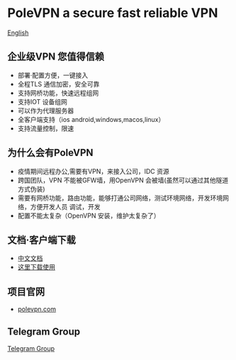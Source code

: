 # PoleVPN a secure fast reliable VPN

[English](https://github.com/polevpn/polevpn_server/blob/main/README-EN.md)

## 企业级VPN 您值得信赖
* 部署·配置方便，一键接入
* 全程TLS 通信加密，安全可靠
* 支持网桥功能，快速远程组网
* 支持IOT 设备组网
* 可以作为代理服务器
* 全客户端支持（ios android,windows,macos,linux）
* 支持流量控制，限速

## 为什么会有PoleVPN
* 疫情期间远程办公,需要有VPN，来接入公司，IDC 资源
* 跨国团队，VPN 不能被GFW墙，用OpenVPN 会被墙(虽然可以通过其他隧道方式伪装)
* 需要有网桥功能，路由功能，能够打通公司网络，测试环境网络，开发环境网络，方便开发人员 调试，开发
* 配置不能太复杂（OpenVPN 安装，维护太复杂了）

## 文档·客户端下载
* [中文文档](https://www.polevpn.com/docs) 
* [这里下载使用](https://www.polevpn.com/index-zh.html#download) 

## 项目官网
* [polevpn.com](https://polevpn.com)

## Telegram Group

[Telegram Group](https://t.me/polevpn)

